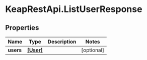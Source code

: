 # KeapRestApi.ListUserResponse

## Properties

Name | Type | Description | Notes
------------ | ------------- | ------------- | -------------
**users** | [**[User]**](User.md) |  | [optional] 


